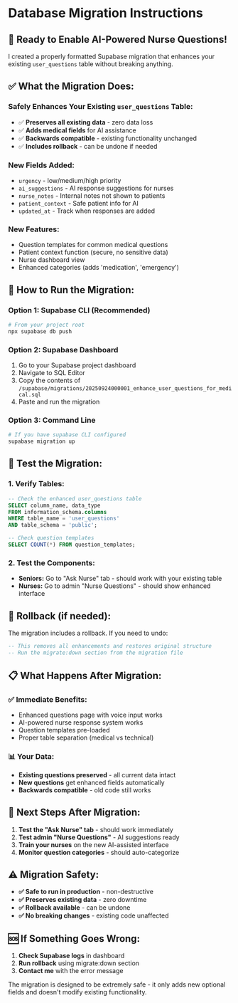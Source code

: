 # Database Migration Instructions

## 🚀 Ready to Enable AI-Powered Nurse Questions!

I created a properly formatted Supabase migration that enhances your existing `user_questions` table without breaking anything.

## ✅ What the Migration Does:

### **Safely Enhances Your Existing `user_questions` Table:**
- ✅ **Preserves all existing data** - zero data loss
- ✅ **Adds medical fields** for AI assistance
- ✅ **Backwards compatible** - existing functionality unchanged
- ✅ **Includes rollback** - can be undone if needed

### **New Fields Added:**
- `urgency` - low/medium/high priority
- `ai_suggestions` - AI response suggestions for nurses
- `nurse_notes` - Internal notes not shown to patients
- `patient_context` - Safe patient info for AI
- `updated_at` - Track when responses are added

### **New Features:**
- Question templates for common medical questions
- Patient context function (secure, no sensitive data)
- Nurse dashboard view
- Enhanced categories (adds 'medication', 'emergency')

## 🔧 How to Run the Migration:

### **Option 1: Supabase CLI (Recommended)**
```bash
# From your project root
npx supabase db push
```

### **Option 2: Supabase Dashboard**
1. Go to your Supabase project dashboard
2. Navigate to SQL Editor
3. Copy the contents of `/supabase/migrations/20250924000001_enhance_user_questions_for_medical.sql`
4. Paste and run the migration

### **Option 3: Command Line**
```bash
# If you have supabase CLI configured
supabase migration up
```

## 🧪 Test the Migration:

### **1. Verify Tables:**
```sql
-- Check the enhanced user_questions table
SELECT column_name, data_type
FROM information_schema.columns
WHERE table_name = 'user_questions'
AND table_schema = 'public';

-- Check question templates
SELECT COUNT(*) FROM question_templates;
```

### **2. Test the Components:**
- **Seniors:** Go to "Ask Nurse" tab - should work with your existing table
- **Nurses:** Go to admin "Nurse Questions" - should show enhanced interface

## 🔄 Rollback (if needed):

The migration includes a rollback. If you need to undo:

```sql
-- This removes all enhancements and restores original structure
-- Run the migrate:down section from the migration file
```

## 📋 What Happens After Migration:

### **✅ Immediate Benefits:**
- Enhanced questions page with voice input works
- AI-powered nurse response system works
- Question templates pre-loaded
- Proper table separation (medical vs technical)

### **📊 Your Data:**
- **Existing questions preserved** - all current data intact
- **New questions** get enhanced fields automatically
- **Backwards compatible** - old code still works

## 🎯 Next Steps After Migration:

1. **Test the "Ask Nurse" tab** - should work immediately
2. **Test admin "Nurse Questions"** - AI suggestions ready
3. **Train your nurses** on the new AI-assisted interface
4. **Monitor question categories** - should auto-categorize

## ⚠️ Migration Safety:

- **✅ Safe to run in production** - non-destructive
- **✅ Preserves existing data** - zero downtime
- **✅ Rollback available** - can be undone
- **✅ No breaking changes** - existing code unaffected

## 🆘 If Something Goes Wrong:

1. **Check Supabase logs** in dashboard
2. **Run rollback** using migrate:down section
3. **Contact me** with the error message

The migration is designed to be extremely safe - it only adds new optional fields and doesn't modify existing functionality.